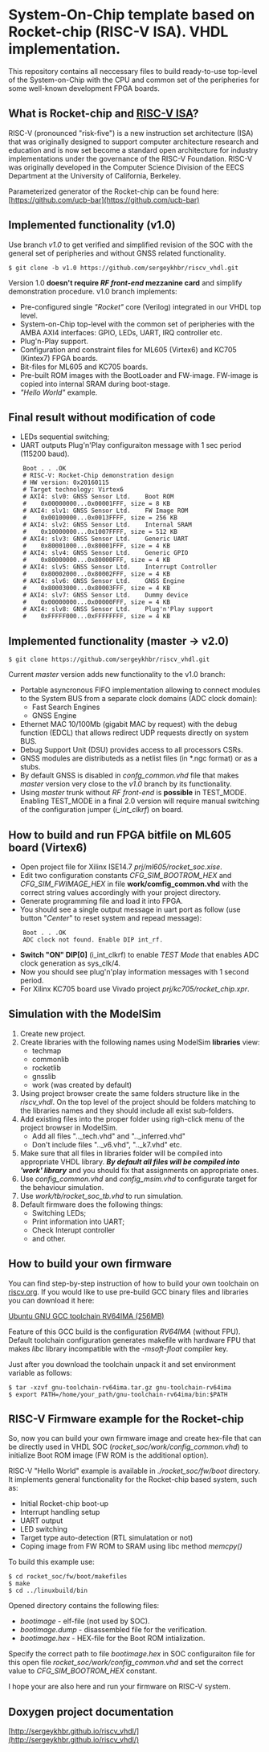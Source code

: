 System-On-Chip template based on Rocket-chip (RISC-V ISA). VHDL implementation.
=====================

This repository contains all neccessary files to build ready-to-use 
top-level of the System-on-Chip with the CPU and common set of the peripheries
for some well-known development FPGA boards. 

## What is Rocket-chip and [RISC-V ISA](http://www.riscv.org)?

RISC-V (pronounced "risk-five") is a new instruction set architecture (ISA) 
that was originally designed to support computer architecture research and 
education and is now set become a standard open architecture for industry 
implementations under the governance of the RISC-V Foundation. RISC-V was 
originally developed in the Computer Science Division of the EECS Department
at the University of California, Berkeley.

Parameterized generator of the Rocket-chip can be found here:
[https://github.com/ucb-bar](https://github.com/ucb-bar)
   

## Implemented functionality (v1.0)

Use branch *v1.0* to get verified and simplified revision of the SOC with
the general set of peripheries and without GNSS related functionality.

    $ git clone -b v1.0 https://github.com/sergeykhbr/riscv_vhdl.git

Version 1.0 **doesn't require _RF front-end_ mezzanine card** and simplify
demonstration procedure. v1.0 branch implements:

- Pre-configured single *"Rocket"* core (Verilog) integrated in our VHDL top
  level.
- System-on-Chip top-level with the common set of peripheries with the 
  AMBA AXI4 interfaces: GPIO, LEDs, UART, IRQ controller etc.
- Plug'n-Play support.
- Configuration and constraint files for ML605 (Virtex6) and KC705 (Kintex7) 
  FPGA boards.
- Bit-files for ML605 and KC705 boards.
- Pre-built ROM images with the BootLoader and FW-image. FW-image is copied
  into internal SRAM during boot-stage.
- *"Hello World"* example.

## Final result without modification of code

* LEDs sequential switching;
* UART outputs Plug'n'Play configuraiton message with 1 sec period
  (115200 baud).

```
    Boot . . .OK
    # RISC-V: Rocket-Chip demonstration design
    # HW version: 0x20160115
    # Target technology: Virtex6
    # AXI4: slv0: GNSS Sensor Ltd.    Boot ROM
    #    0x00000000...0x00001FFF, size = 8 KB
    # AXI4: slv1: GNSS Sensor Ltd.    FW Image ROM
    #    0x00100000...0x0013FFFF, size = 256 KB
    # AXI4: slv2: GNSS Sensor Ltd.    Internal SRAM
    #    0x10000000...0x1007FFFF, size = 512 KB
    # AXI4: slv3: GNSS Sensor Ltd.    Generic UART
    #    0x80001000...0x80001FFF, size = 4 KB
    # AXI4: slv4: GNSS Sensor Ltd.    Generic GPIO
    #    0x80000000...0x80000FFF, size = 4 KB
    # AXI4: slv5: GNSS Sensor Ltd.    Interrupt Controller
    #    0x80002000...0x80002FFF, size = 4 KB
    # AXI4: slv6: GNSS Sensor Ltd.    GNSS Engine
    #    0x80003000...0x80003FFF, size = 4 KB
    # AXI4: slv7: GNSS Sensor Ltd.    Dummy device
    #    0x00000000...0x00000FFF, size = 4 KB
    # AXI4: slv8: GNSS Sensor Ltd.    Plug'n'Play support
    #    0xFFFFF000...0xFFFFFFFF, size = 4 KB
```

## Implemented functionality (master -> v2.0)

    $ git clone https://github.com/sergeykhbr/riscv_vhdl.git

  Current *master* version adds new functionality to the v1.0 branch:

- Portable asyncronous FIFO implementation allowing to connect modules to the 
  System BUS from a separate clock domains (ADC clock domain):
     * Fast Search Engines 
     * GNSS Engine
- Ethernet MAC 10/100Mb (gigabit MAC by request) with the debug function (EDCL)
  that allows redirect UDP requests directly on system BUS.
- Debug Support Unit (DSU) provides access to all processors CSRs.
- GNSS modules are distributeds as a netlist files (in \*.ngc format) or as 
  a stubs.
- By default GNSS is disabled in *confg_common.vhd* file that makes *master*
  version very close to the *v1.0* branch by its functionality.
- Using *master* trunk without *RF front-end* is **possible** in TEST_MODE.
  Enabling TEST_MODE in a final 2.0 version will require manual switching
  of the configuration jumper (*i_int_clkrf*) on board.

## How to build and run FPGA bitfile on ML605 board (Virtex6)

- Open project file for Xilinx ISE14.7 *prj/ml605/rocket_soc.xise*.
- Edit two configuration constants *CFG_SIM_BOOTROM_HEX* and 
  *CFG_SIM_FWIMAGE_HEX* in file **work/comfig_common.vhd** with the correct
  string values accordingly with your project directory.
- Generate programming file and load it into FPGA.
- You should see a single output message in uart port as follow (use button 
  "*Center*" to reset system and repead message):

```
    Boot . . .OK
    ADC clock not found. Enable DIP int_rf.
```
 
- **Switch "ON" DIP[0]** (i_int_clkrf) to enable *TEST Mode* that enables
  ADC clock generation as sys_clk/4.
- Now you should see plug'n'play information messages with 1 second period.
- For Xilinx KC705 board use Vivado project  *prj/kc705/rocket_chip.xpr*.


## Simulation with the ModelSim

1. Create new project.
2. Create libraries with the following names using ModelSim **libraries** view:
     * techmap
     * commonlib
     * rocketlib
     * gnsslib
     * work (was created by default)
3. Using project browser create the same folders structure like in the 
   *riscv_vhdl*. On the top level of the project should be folders matching
   to the libraries names and they should include all exist sub-folders.
4. Add existing files into the proper folder using righ-click menu of the
   project browser in ModelSim.
     * Add all files ".._tech.vhd" and ".._inferred.vhd"
     * Don't include files ".._v6.vhd", ".._k7.vhd" etc.
5. Make sure that all files in libraries folder will be compiled into appropriate
   VHDL library. **_By default all files will be compiled into 'work' library_** 
   and you should fix that assignments on appropriate ones.
6. Use *config_common.vhd* and *config_msim.vhd* to configurate target for the
   behaviour simulation.
7. Use *work/tb/rocket_soc_tb.vhd* to run simulation.
8. Default firmware does the following things:
     * Switching LEDs;
     * Print information into UART;
     * Check Interupt controller
     * and other.


## How to build your own firmware

  You can find step-by-step instruction of how to build your own
toolchain on [riscv.org](http://riscv.org/software-tools/). If you would like
to use pre-build GCC binary files and libraries you can download it here:
 
   [Ubuntu GNU GCC toolchain RV64IMA (256MB)](http://www.gnss-sensor.com/index.php?LinkID=1013)

  Feature of this GCC build is the configuration *RV64IMA* (without FPU).
Default toolchain configuration generates makefile with hardware FPU that 
makes *libc* library incompatible with the *_-msoft-float_* compiler key.

  Just after you download the toolchain unpack it and set environment variable
as follows:

    $ tar -xzvf gnu-toolchain-rv64ima.tar.gz gnu-toolchain-rv64ima
    $ export PATH=/home/your_path/gnu-toolchain-rv64ima/bin:$PATH


## RISC-V Firmware example for the Rocket-chip

  So, now you can build your own firmware image and create hex-file that
can be directly used in VHDL SOC (*rocket_soc/work/config_common.vhd*) to 
initialize Boot ROM image (FW ROM is the additional option).

  RISC-V "Hello World" example is available in *./rocket_soc/fw/boot* 
directory. It implements general functionality for the Rocket-chip based 
system, such as:
- Initial Rocket-chip boot-up
- Interrupt handling setup
- UART output
- LED switching
- Target type auto-detection (RTL simulatation or not)
- Coping image from FW ROM to SRAM using libc method *memcpy()*

To build this example use:

    $ cd rocket_soc/fw/boot/makefiles
    $ make
    $ cd ../linuxbuild/bin

Opened directory contains the following files:
- _bootimage_       - elf-file (not used by SOC).
- _bootimage.dump_  - disassembled file for the verification.
- *_bootimage.hex_* - HEX-file for the Boot ROM intialization.

Specify the correct path to file *_bootimage.hex_* in SOC configuraiton file
for this open file *rocket_soc/work/config_common.vhd* and set the correct 
value to *_CFG_SIM_BOOTROM_HEX_* constant.

I hope your are also here and run your firmware on RISC-V system.


## Doxygen project documentation

[http://sergeykhbr.github.io/riscv_vhdl/](http://sergeykhbr.github.io/riscv_vhdl/)

